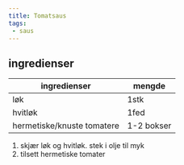 ```yaml
---
title: Tomatsaus
tags: 
 - saus
---
```


## ingredienser
| ingredienser                | mengde     |
| ---                         | ---        |
| løk                         | 1stk       |
| hvitløk                     | 1fed       |
| hermetiske/knuste tomatere  | 1-2 bokser |

1. skjær løk og hvitløk. stek i olje til myk
2. tilsett hermetiske tomater

